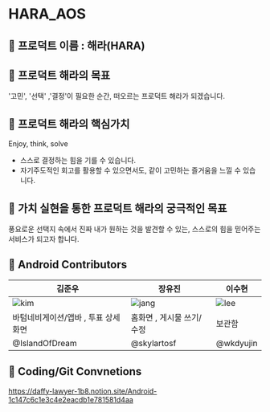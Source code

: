 # HARA_AOS
## 🔘 프로덕트 이름 : 해라(HARA)

## 🔘 프로덕트 해라의 목표
'고민', '선택' ,'결정'이 필요한 순간, 떠오르는 프로덕트 해라가 되겠습니다.

## 🔘 프로덕트 해라의 핵심가치
Enjoy, think, solve
- 스스로 결정하는 힘을 기를 수 있습니다.
- 자기주도적인 회고를 활용할 수 있으면서도, 같이 고민하는 즐거움을 느낄 수 있습니다.

## 🔘 가치 실현을 통한 프로덕트 해라의 궁극적인 목표
풍요로운 선택지 속에서 진짜 내가 원하는 것을 발견할 수 있는, 스스로의 힘을 믿어주는 서비스가 되고자 합니다.

## 🔘 Android Contributors
|김준우|장유진|이수현|
|------|---|---|
|![kim](https://user-images.githubusercontent.com/70648111/210428609-7cc6ae75-c31b-4ae6-9e4f-89437115b3dd.png)|![jang](https://user-images.githubusercontent.com/70648111/210428550-3bb9068f-ed99-4cee-969f-cad3bcd75450.png)|![lee](https://user-images.githubusercontent.com/70648111/210428639-0151f375-e0b6-458c-a9fe-1b440d99878f.png)|
|바텀네비게이션/앱바 , 투표 상세화면|홈화면 , 게시물 쓰기/수정|보관함|
|@IslandOfDream|@skylartosf|@wkdyujin|

## 🔘 Coding/Git Convnetions
https://daffy-lawyer-1b8.notion.site/Android-1c147c6c1e3c4e2eacdb1e781581d4aa
